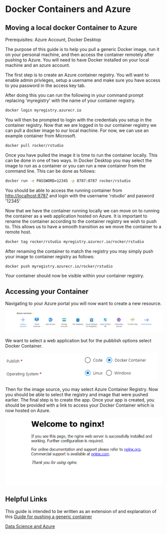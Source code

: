 # Docker Containers and Azure

## Moving a local docker Container to Azure

Prerequisites: Azure Account, Docker Desktop

The purpose of this guide is to help you pull a generic Docker image, run it on your personal machine, and then access the container remotely after pushing to Azure. You will need to have Docker installed on your local machine and an azure account.

 The first step is to create an Azure container registry. You will want to enable admin privleges, setup a username and make sure you have access to you password in the access key tab.

After doing this you can run the following in your command prompt replacing 'myregistry' with the name of your container registry.

```sh
docker login myregistry.azurecr.io
```

You will then be prompted to login with the credentials you setup in the container registry. Now that we are logged in to our container registry we can pull a docker image to our local machine. For now, we can use an example container from Microsoft.

```sh
docker pull rocker/rstudio
```

Once you have pulled the image it is time to run the container locally. This can be done in one of two ways. In Docker Desktop you may select the image to run as a container or you can run a new container from the command line. This can be done as follows:

```sh
docker run -e PASSWORD=12345 -p 8787:8787 rocker/rstudio
```
You should be able to access the running container from [http://localhost:8787](http://localhost:8787) and login with the username 'rstudio' and pasword '12345'

Now that we have the container running locally we can move on to running the container as a web application hosted on Azure. It is important to rename the container according to the container registry we wish to push to. This allows us to have a smooth transition as we move the container to a remote host.

```sh
docker tag rocker/rstudio myregistry.azurecr.io/rocker/rstudio
```

After renaming the container to match the registry you may simply push your image to container registry as follows:
```sh
docker push myregistry.azurecr.io/rocker/rstudio
```
Your container should now be visible within your container registry. 

## Accessing your Container

Navigating to your Azure portal you will now want to create a new resource.

![](Azure.PNG)

We want to select a web application but for the pubblish options select Docker Container.

![](Azure1.PNG)

Then for the image source, you may select Azure Container Registry. Now you should be able to select the registry and image that were pushed earlier. The final step is to create the app. Once your app is created, you should be provided with a link to access your Docker Container which is now hosted on Azure.

![](Azure2.PNG)

## Helpful Links
This guide is intended to be written as an extension of and explanation of this [Guide for pushing a generic container](https://docs.microsoft.com/en-us/azure/container-registry/container-registry-get-started-docker-cli)

[Data Science and Azure](https://towardsdatascience.com/running-jupyter-notebook-on-the-cloud-in-15-mins-azure-79b7797e4ef6)
